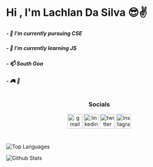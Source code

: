 # Hi , I'm Lachlan Da Silva 😎✌️


##### - 🔭 I’m currently pursuing CSE 
##### - 🌱 I’m currently learning JS
##### - 📫 South Goa
##### - 🎮 🎯
<h1>
 <h3 align="center"><b>Socials</b></h2>
<p align="center">
<a href="lachsilva3@gmail.com" target="_blank"><img align="center" src="https://img.icons8.com/fluency/48/000000/apple-mail.png" alt="gmail" height="40" width="40"/></a>
<a href="https://in.linkedin.com/in/lachlan-da-silva-002b31242" target="_blank"><img align="center" src="https://img.icons8.com/fluency/48/000000/linkedin.png" alt="linkedin" height="40" width="40"/></a>
<a href="https://twitter.com/lachsilva3" target="_blank"><img align="center" src="https://img.icons8.com/fluency/48/000000/twitter-squared.png" alt="twitter" height="40" width="40" /></a>
<a href="https://instagram.com/lachlan_dasilva" target="_blank"><img align="center" src="https://img.icons8.com/fluency/48/000000/instagram-new.png" alt="instagram" height="40" width="40" /></a>
</p>

<h1></h1>

![Top Languages](https://github-readme-stats.vercel.app/api/top-langs/?username=LACHSILVA3&show_icons=true&theme=radical)

![Github Stats](https://github-readme-stats.vercel.app/api?username=lachsilva3&count_private=true&show_icons=true&theme=radical)


